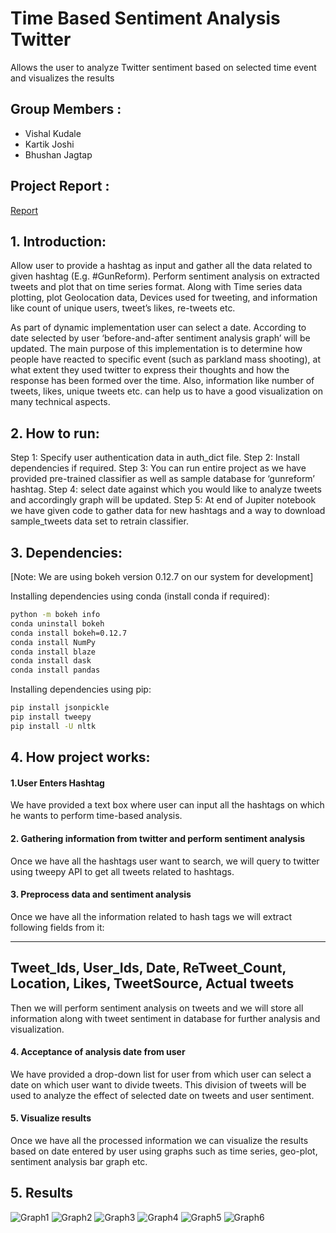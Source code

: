 # Time Based Sentiment Analysis Twitter
Allows the user to analyze Twitter sentiment based on selected time event  and visualizes  the results


## Group Members :

* Vishal Kudale
* Kartik Joshi
* Bhushan Jagtap

## Project Report :

[Report](https://github.com/Bhushan-Jagtap-2013/Time-based-sentiment-analysis-twitter/blob/master/project_report/time-based-analysis.pdf)

## 1. Introduction:

Allow user to provide a hashtag as input and gather all the data related to given hashtag (E.g. #GunReform). Perform sentiment analysis on extracted tweets and plot that on time series format.  Along with Time series data plotting, plot Geolocation data, Devices used for tweeting, and information like count of unique users, tweet’s likes, re-tweets etc.

As part of dynamic implementation user can select a date. According to date selected by user ‘before-and-after sentiment analysis graph’ will be updated. The main purpose of this implementation is to determine how people have reacted to specific event (such as parkland mass shooting), at what extent they used twitter to express their thoughts and how the response has been formed over the time. Also, information like number of tweets, likes, unique tweets etc. can help us to have a good visualization on many technical aspects.


## 2. How to run:

Step 1: Specify user authentication data in auth_dict file.
Step 2: Install dependencies if required.
Step 3: You can run entire project as we have provided pre-trained classifier as well as sample database for ‘gunreform’ hashtag.
Step 4: select date against which you would like to analyze tweets and accordingly graph will be updated.
Step 5: At end of Jupiter notebook we have given code to gather data for new hashtags and a way to download sample_tweets data set to retrain classifier. 

## 3. Dependencies:

[Note: We are using bokeh version 0.12.7 on our system for development]

Installing dependencies using conda (install conda if required):

``` bash
python -m bokeh info
conda uninstall bokeh
conda install bokeh=0.12.7
conda install NumPy
conda install blaze
conda install dask
conda install pandas
```

Installing dependencies using pip:


```  bash 
pip install jsonpickle
pip install tweepy
pip install -U nltk
```

## 4. How project works:

#### 1.User Enters Hashtag
We have provided a text box where user can input all the hashtags on which he wants to perform time-based analysis.

#### 2. Gathering information from twitter and perform sentiment analysis 
Once we have all the hashtags user want to search, we will query to twitter using tweepy API to get all tweets related to hashtags.

#### 3. Preprocess data and sentiment analysis
Once we have all the information related to hash tags we will extract following fields from it:

----
Tweet_Ids, User_Ids, Date, ReTweet_Count, Location, Likes, TweetSource, Actual tweets
----


Then we will perform sentiment analysis on tweets and we will store all information along with tweet sentiment in database for further analysis and visualization.

#### 4. Acceptance of analysis date from user
We have provided a drop-down list for user from which user can select a date on which user want to divide tweets. This division of tweets will be used to analyze the effect of selected date on tweets and user sentiment.

#### 5. Visualize results
Once we have all the processed information we can visualize the results based on date entered by user using graphs such as time series, geo-plot, sentiment analysis bar graph etc.

## 5. Results

![Graph1](https://github.com/Bhushan-Jagtap-2013/Time-based-sentiment-analysis-twitter/blob/master/results/graph1.png)
![Graph2](https://github.com/Bhushan-Jagtap-2013/Time-based-sentiment-analysis-twitter/blob/master/results/graph2.png)
![Graph3](https://github.com/Bhushan-Jagtap-2013/Time-based-sentiment-analysis-twitter/blob/master/results/graph3.png)
![Graph4](https://github.com/Bhushan-Jagtap-2013/Time-based-sentiment-analysis-twitter/blob/master/results/graph4.png)
![Graph5](https://github.com/Bhushan-Jagtap-2013/Time-based-sentiment-analysis-twitter/blob/master/results/graph5.png)
![Graph6](https://github.com/Bhushan-Jagtap-2013/Time-based-sentiment-analysis-twitter/blob/master/results/graph6.png)
